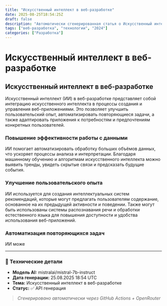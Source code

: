 ```yaml
---
title: "Искусственный интеллект в веб-разработке"
date: 2025-08-25T18:54:25Z
draft: false
description: "Автоматически сгенерированная статья о Искусственный интеллект в веб-разработке"
tags: ["веб-разработка", "технологии", "2024"]
categories: ["Разработка"]
---
```


# Искусственный интеллект в веб-разработке

## Искусственный интеллект в веб-разработке

Искусственный интеллект (ИИ) в веб-разработке представляет собой интеграцию искусственного интеллекта в процессы создания и управления веб-приложениями. Это позволяет улучшить пользовательский опыт, автоматизировать повторяющиеся задачи, а также адаптировать приложения к потребностям и предпочтениям конкретных пользователей.

### Повышение эффективности работы с данными

ИИ помогает автоматизировать обработку больших объёмов данных, что ускоряет процессы анализа и интерпретации. Благодаря машинному обучению и алгоритмам искусственного интеллекта можно выявить тренды, увидеть скрытые связи и предсказать будущие события.

### Улучшение пользовательского опыта

ИИ используется для создания интеллектуальных систем рекомендаций, которые могут предлагать пользователям содержание, основанное на их предыдущей активности и поведении. Также могут быть использованы системы распознавания речи и обработки естественного языка для повышения доступности и удобства использования веб-приложений.

### Автоматизация повторяющихся задач

ИИ може

---

### 🔧 Технические детали

- **Модель AI:** mistralai/mistral-7b-instruct
- **Дата генерации:** 25.08.2025 18:54 UTC
- **Тема:** Искусственный интеллект в веб-разработке
- **Статус:** ✅ API генерация

> *Сгенерировано автоматически через GitHub Actions + OpenRouter*
